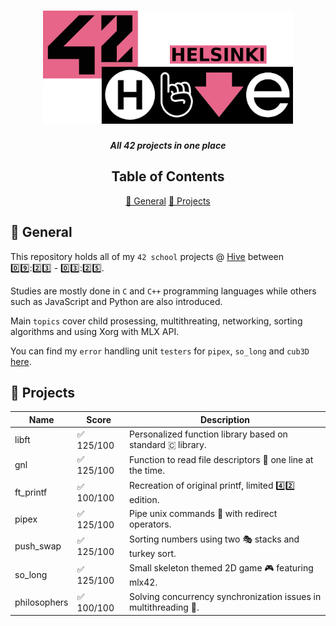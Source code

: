 <h1 align="center">
  <img src="assets/hive.png" alt="hive" width="400">
</h1>

<p align="center">
	<b><i>All 42 projects in one place </i></b><br>
</p>

<div align="center">

## Table of Contents
[📝 General](#-general)
[📌 Projects](#-projects)

</div>

## 📝 General

This repository holds all of my `42 school` projects @ [Hive](https://www.hive.fi/en/) between 0️⃣9️⃣:2️⃣3️⃣ - 0️⃣3️⃣:2️⃣5️⃣.

Studies are mostly done in `C` and `C++` programming languages while others such as JavaScript and Python are also introduced.

Main `topics` cover child prosessing, multithreating, networking, sorting algorithms and using Xorg with MLX API.

You can find my `error` handling unit `testers` for `pipex`, `so_long` and `cub3D` [here](https://github.com/Jarnomer/42Testers).

## 📌 Projects

| Name   | Score                  | Description               |
|--------|------------------------|---------------------------|
| libft  | ✅ 125/100             | Personalized function library based on standard 🇨 library.      |
| gnl    | ✅ 125/100             | Function to read file descriptors 📖 one line at the time.   |
| ft_printf | ✅ 100/100          | Recreation of original printf, limited 4️⃣2️⃣ edition. |
| pipex  | ✅ 125/100             | Pipe unix commands 🐧 with redirect operators.  |
| push_swap  | ✅ 125/100         | Sorting numbers using two 🎭 stacks and turkey sort.  |
| so_long  | ✅ 125/100           | Small skeleton themed 2D game 🎮 featuring mlx42. |
| philosophers  | ✅ 100/100      | Solving concurrency synchronization issues in multithreading 🧵. |